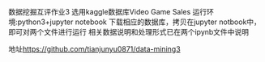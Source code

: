 数据挖掘互评作业3 选用kaggle数据库Video Game Sales
运行环境:python3+jupyter notebook 下载相应的数据库，拷贝在jupyter notbook中，即可对两个文件进行运行
相关数据说明和处理形式已在两个ipynb文件中说明

地址<https://github.com/tianjunyu0871/data-mining3>